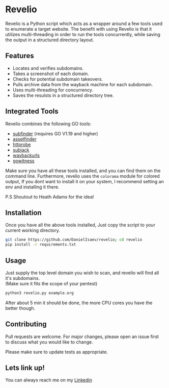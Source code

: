 # Revelio

Revelio is a Python script which acts as a wrapper around a few tools used to enumerate a target website. 
The benefit with using Revelio is that it utilizes multi-threading in order to run the tools concurrently, while saving the output in a structured directory layout.
                                                      

## Features

- Locates and verifies subdomains.
- Takes a screenshot of each domain.
- Checks for potential subdomain takeovers.
- Pulls archive data from the wayback machine for each subdomain.
- Uses multi-threading for concurrency.
- Saves the resulsts in a structured directory tree.

## Integrated Tools

Revelio combines the following GO tools:                                                                                                                                  

-  [subfinder](https://github.com/projectdiscovery/subfinder) (requires GO V1.19 and higher)
-  [assetfinder](https://github.com/tomnomnom/assetfinder)
-  [httprobe](https://github.com/tomnomnom/httprobe)
-  [subjack](https://github.com/haccer/subjack)                                                                                                                       
-  [waybackurls](https://github.com/tomnomnom/waybackurls)
-  [gowitness](https://github.com/sensepost/gowitness)
                                          

                                                                                                                                                                
Make sure you have all these tools installed, and you can find them on the command line. Furthermore, revelio uses the `colorama` module for colored output, If you dont want to install it on your system, I recommend setting an env and installing it there. 
                                          
P.S Shoutout to Heath Adams for the idea!                                            
                                                                                                                                                                          

## Installation                                                                      

Once you have all the above tools installed, Just copy the script to your current working directory.                                 

```bash                                   
git clone https://github.com/DanielIsaev/revelio; cd revelio
pip install -r requirements.txt
```                                                                          

## Usage                                  

Just supply the top level domain you wish to scan, and revelio will find all it's subdomains.                                                                             
(Make sure it fits the scope of your pentest)                                        

```bash                                   
python3 revelio.py example.org                                                       
```                                       

After about 5 min it should be done, the more CPU cores you have the better though.                 


## Contributing                           

Pull requests are welcome. For major changes, please open an issue first                                                                                                  
to discuss what you would like to change.                                            

Please make sure to update tests as appropriate.                                     


## Lets link up!                          

You can always reach me on my [Linkedin](https://www.linkedin.com/in/daniel-isaev-757593228/)  
